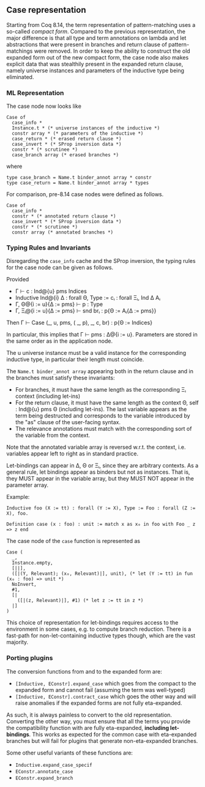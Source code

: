 ## Case representation

Starting from Coq 8.14, the term representation of pattern-matching uses a
so-called *compact form*. Compared to the previous representation, the major
difference is that all type and term annotations on lambda and let abstractions
that were present in branches and return clause of pattern-matchings were
removed. In order to keep the ability to construct the old expanded form out of
the new compact form, the case node also makes explicit data that was stealthily
present in the expanded return clause, namely universe instances and parameters
of the inductive type being eliminated.

### ML Representation

The case node now looks like
```
Case of
  case_info *
  Instance.t * (* universe instances of the inductive *)
  constr array * (* parameters of the inductive *)
  case_return * (* erased return clause *)
  case_invert * (* SProp inversion data *)
  constr * (* scrutinee *)
  case_branch array (* erased branches *)
```
where
```
type case_branch = Name.t binder_annot array * constr
type case_return = Name.t binder_annot array * types
```

For comparison, pre-8.14 case nodes were defined as follows.
```
Case of
  case_info *
  constr * (* annotated return clause *)
  case_invert * (* SProp inversion data *)
  constr * (* scrutinee *)
  constr array (* annotated branches *)
```

### Typing Rules and Invariants

Disregarding the `case_info` cache and the SProp inversion, the typing rules for
the case node can be given as follows.

Provided
- Γ ⊢ c : Ind@{u} pms Indices
- Inductive Ind@{i} Δ : forall Θ, Type := cᵢ : forall Ξᵢ, Ind Δ Aᵢ
- Γ, Θ@{i := u}{Δ := pms} ⊢ p : Type
- Γ, Ξᵢ@{i := u}{Δ := pms} ⊢ snd brᵢ : p{Θ := Aᵢ{Δ := pms}}

Then Γ ⊢ Case (_, u, pms, ( _, p), _, c, br) : p{Θ := Indices}

In particular, this implies that Γ ⊢ pms : Δ@{i := u}. Parameters are stored in
the same order as in the application node.

The u universe instance must be a valid instance for the corresponding
inductive type, in particular their length must coincide.

The `Name.t binder_annot array` appearing both in the return clause and
in the branches must satisfy these invariants:
- For branches, it must have the same length as the corresponding Ξᵢ context
(including let-ins)
- For the return clause, it must have the same length as the context
Θ, self : Ind@{u} pms Θ (including let-ins). The last variable appears as
the term being destructed and corresponds to the variable introduced by the
"as" clause of the user-facing syntax.
- The relevance annotations must match with the corresponding sort of the
variable from the context.

Note that the annotated variable array is reversed w.r.t. the context,
i.e. variables appear left to right as in standard practice.

Let-bindings can appear in Δ, Θ or Ξᵢ, since they are arbitrary
contexts. As a general rule, let bindings appear as binders but not as
instances. That is, they MUST appear in the variable array, but they MUST NOT
appear in the parameter array.

Example:
```
Inductive foo (X := tt) : forall (Y := X), Type := Foo : forall (Z := X), foo.

Definition case (x : foo) : unit := match x as x₀ in foo with Foo _ z => z end
```
The case node of the `case` function is represented as
```
Case (
  _,
  Instance.empty,
  [||],
  ([|(Y, Relevant); (x₀, Relevant)|], unit), (* let (Y := tt) in fun (x₀ : foo) => unit *)
  NoInvert,
  #1,
  [|
    ([|(z, Relevant)|], #1) (* let z := tt in z *)
  |]
)
```

This choice of representation for let-bindings requires access to the
environment in some cases, e.g. to compute branch reduction. There is a
fast-path for non-let-containing inductive types though, which are the vast
majority.

### Porting plugins

The conversion functions from and to the expanded form are:
- `[Inductive, EConstr].expand_case` which goes from the compact to the expanded
form and cannot fail (assuming the term was well-typed)
- `[Inductive, EConstr].contract_case` which goes the other way and will
raise anomalies if the expanded forms are not fully eta-expanded.

As such, it is always painless to convert to the old representation. Converting
the other way, you must ensure that all the terms you provide the
compatibility function with are fully eta-expanded, **including let-bindings**.
This works as expected for the common case with eta-expanded branches but will
fail for plugins that generate non-eta-expanded branches.

Some other useful variants of these functions are:
- `Inductive.expand_case_specif`
- `EConstr.annotate_case`
- `EConstr.expand_branch`
